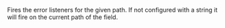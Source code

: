 Fires the error listeners for the given path.  If not configured with a string it will fire on the current path of the field.
